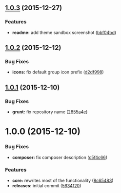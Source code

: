 <a name="1.0.3"></a>
## [1.0.3](https://github.com/hypeJunction/Elgg-ui_icons/compare/1.0.2...v1.0.3) (2015-12-27)


### Features

* **readme:** add theme sandbox screenshot ([bbf04bd](https://github.com/hypeJunction/Elgg-ui_icons/commit/bbf04bd))



<a name="1.0.2"></a>
## [1.0.2](https://github.com/hypeJunction/Elgg-ui_icons/compare/1.0.1...v1.0.2) (2015-12-12)


### Bug Fixes

* **icons:** fix default group icon prefix ([d2df998](https://github.com/hypeJunction/Elgg-ui_icons/commit/d2df998))



<a name="1.0.1"></a>
## [1.0.1](https://github.com/hypeJunction/Elgg-ui_icons/compare/1.0.0...v1.0.1) (2015-12-10)


### Bug Fixes

* **grunt:** fix repository name ([2855a4e](https://github.com/hypeJunction/Elgg-ui_icons/commit/2855a4e))



<a name="1.0.0"></a>
# 1.0.0 (2015-12-10)


### Bug Fixes

* **composer:** fix composer description ([c5f4c66](https://github.com/hypeJunction/ui_icons/commit/c5f4c66))

### Features

* **core:** rewrites most of the functionality ([8c65483](https://github.com/hypeJunction/ui_icons/commit/8c65483))
* **releases:** initial commit ([5634120](https://github.com/hypeJunction/ui_icons/commit/5634120))



